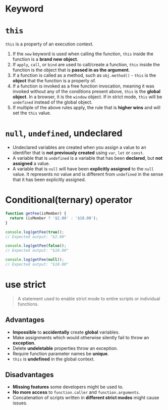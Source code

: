 # Keyword

# `this`

`this` is a property of an execution context.

1. If the `new` keyword is used when calling the function, `this` inside the function is a **brand new object**.
2. If `apply`, `call`, or `bind` are used to call/create a function, `this` inside the function is the object that is **passed in as the argument**.
3. If a function is called as a method, such as `obj.method()` - `this` is the **object** that the function is a property of.
4. If a function is invoked as a free function invocation, meaning it was invoked without any of the conditions present above, `this` is the **global object**. In a browser, it is the `window` object. If in strict mode, `this` will be `undefined` instead of the global object.
5. If multiple of the above rules apply, the rule that is **higher wins** and will set the `this` value.

# `null`, `undefined`, undeclared

- Undeclared variables are created when you assign a value to an identifier that is **not previously created** using `var`, `let` or `const`.
- A variable that is `undefined` is a variable that has been **declared**, but **not assigned** a value.
- A variable that is `null` will have been **explicitly assigned** to the `null` value. It represents no value and is different from `undefined` in the sense that it has been explicitly assigned.

# Conditional(ternary) operator

```jsx
function getFee(isMember) {
  return (isMember ? '$2.00' : '$10.00');
}

console.log(getFee(true));
// Expected output: "$2.00"

console.log(getFee(false));
// Expected output: "$10.00"

console.log(getFee(null));
// Expected output: "$10.00"
```

# use strict

> A statement used to enable strict mode to entire scripts or individual functions.
> 

## Advantages

- **Impossible** to **accidentally** create **global** variables.
- Make assignments which would otherwise silently fail to throw an **exception**.
- Delete **undeletable** properties throw an exception.
- Require function parameter names be **unique**.
- `this` is **undefined** in the global context.

## Disadvantages

- **Missing features** some developers might be used to.
- **No more access** to `function.caller` and `function.arguments`.
- Concatenation of scripts written in **different strict modes** might cause issues.